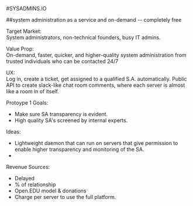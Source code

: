 #SYSADMINS.IO 

##system administration as a service and on-demand -- completely free

Target Market:   
System administrators, non-technical founders, busy IT admins.

Value Prop:  
On-demand, faster, quicker, and higher-quality system administration from trusted individuals who can be contacted 24/7

UX:  
Log in, create a ticket, get assigned to a qualified S.A. automatically.
Public API to create slack-like chat room comments, where each server is almost like a room in of itself.

Protoype 1 Goals:  
* Make sure SA transparency is evident.  
* High quality SA's screened by internal experts.

Ideas:  
* Lightweight daemon that can run on servers that give permission to enable higher transparency and monitoring of the SA.
* 

Revenue Sources:  
* Delayed
* % of relationship
* Open.EDU model & donations
* Charge per server to use the full platform.

